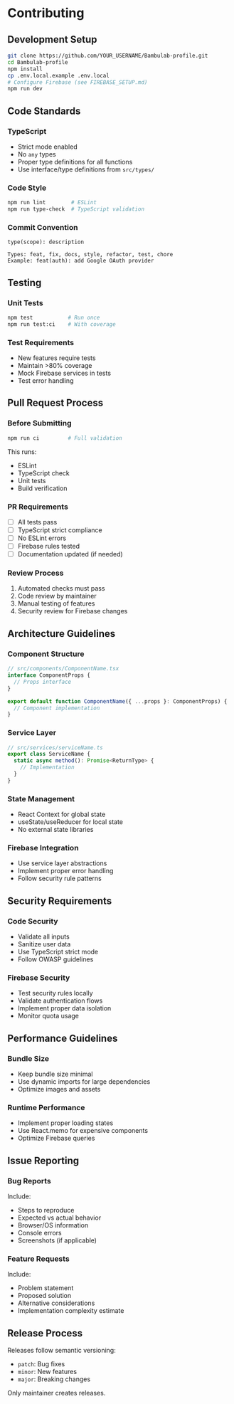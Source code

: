 # Contributing

## Development Setup

```bash
git clone https://github.com/YOUR_USERNAME/Bambulab-profile.git
cd Bambulab-profile
npm install
cp .env.local.example .env.local
# Configure Firebase (see FIREBASE_SETUP.md)
npm run dev
```

## Code Standards

### TypeScript
- Strict mode enabled
- No `any` types
- Proper type definitions for all functions
- Use interface/type definitions from `src/types/`

### Code Style
```bash
npm run lint        # ESLint
npm run type-check  # TypeScript validation
```

### Commit Convention
```
type(scope): description

Types: feat, fix, docs, style, refactor, test, chore
Example: feat(auth): add Google OAuth provider
```

## Testing

### Unit Tests
```bash
npm test           # Run once
npm run test:ci    # With coverage
```

### Test Requirements
- New features require tests
- Maintain >80% coverage
- Mock Firebase services in tests
- Test error handling


## Pull Request Process

### Before Submitting
```bash
npm run ci         # Full validation
```

This runs:
- ESLint
- TypeScript check
- Unit tests
- Build verification

### PR Requirements
- [ ] All tests pass
- [ ] TypeScript strict compliance
- [ ] No ESLint errors
- [ ] Firebase rules tested
- [ ] Documentation updated (if needed)

### Review Process
1. Automated checks must pass
2. Code review by maintainer
3. Manual testing of features
4. Security review for Firebase changes

## Architecture Guidelines

### Component Structure
```typescript
// src/components/ComponentName.tsx
interface ComponentProps {
  // Props interface
}

export default function ComponentName({ ...props }: ComponentProps) {
  // Component implementation
}
```

### Service Layer
```typescript
// src/services/serviceName.ts
export class ServiceName {
  static async method(): Promise<ReturnType> {
    // Implementation
  }
}
```

### State Management
- React Context for global state
- useState/useReducer for local state
- No external state libraries

### Firebase Integration
- Use service layer abstractions
- Implement proper error handling
- Follow security rule patterns

## Security Requirements

### Code Security
- Validate all inputs
- Sanitize user data
- Use TypeScript strict mode
- Follow OWASP guidelines

### Firebase Security
- Test security rules locally
- Validate authentication flows
- Implement proper data isolation
- Monitor quota usage

## Performance Guidelines

### Bundle Size
- Keep bundle size minimal
- Use dynamic imports for large dependencies
- Optimize images and assets

### Runtime Performance
- Implement proper loading states
- Use React.memo for expensive components
- Optimize Firebase queries

## Issue Reporting

### Bug Reports
Include:
- Steps to reproduce
- Expected vs actual behavior
- Browser/OS information
- Console errors
- Screenshots (if applicable)

### Feature Requests
Include:
- Problem statement
- Proposed solution
- Alternative considerations
- Implementation complexity estimate

## Release Process

Releases follow semantic versioning:
- `patch`: Bug fixes
- `minor`: New features
- `major`: Breaking changes

Only maintainer creates releases.
